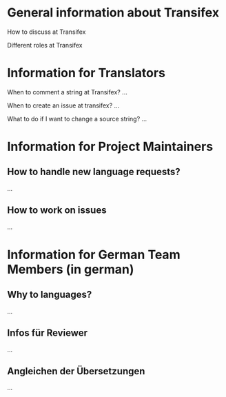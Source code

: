 # General information about Transifex
How to discuss at Transifex

Different roles at Transifex

# Information for Translators
When to comment a string at Transifex?
...

When to create an issue at transifex?
...

What to do if I want to change a source string?
...

# Information for Project Maintainers
## How to handle new language requests?
...

## How to work on issues
...

# Information for German Team Members (in german)
## Why to languages?
...
## Infos für Reviewer
...
## Angleichen der Übersetzungen
...
